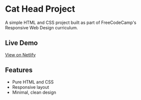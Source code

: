 # Cat Head Project

A simple HTML and CSS project built as part of FreeCodeCamp's Responsive Web Design curriculum.

## Live Demo
[View on Netlify](https://cat-head-fcc.netlify.app)

## Features
- Pure HTML and CSS
- Responsive layout
- Minimal, clean design

